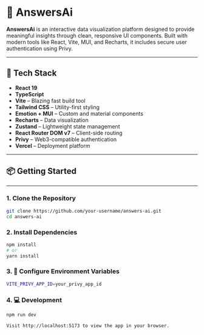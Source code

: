 # 🧠 AnswersAi

**AnswersAi** is an interactive data visualization platform designed to provide meaningful insights through clean, responsive UI components. Built with modern tools like React, Vite, MUI, and Recharts, it includes secure user authentication using Privy.

---

## 🚀 Tech Stack

- **React 19**
- **TypeScript**
- **Vite** – Blazing fast build tool
- **Tailwind CSS** – Utility-first styling
- **Emotion + MUI** – Custom and material components
- **Recharts** – Data visualization
- **Zustand** – Lightweight state management
- **React Router DOM v7** – Client-side routing
- **Privy** – Web3-compatible authentication
- **Vercel** – Deployment platform


---

## 📦 Getting Started

---


### 1. Clone the Repository

```bash
git clone https://github.com/your-username/answers-ai.git
cd answers-ai

```
### 2. Install Dependencies

```bash
npm install
# or
yarn install

```
### 3. 🔐 Configure Environment Variables

```bash
VITE_PRIVY_APP_ID=your_privy_app_id
```

### 4. 💻 Development

```bash
npm run dev

Visit http://localhost:5173 to view the app in your browser.

```


